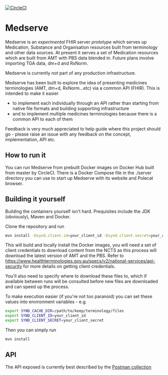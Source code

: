 [![CircleCI](https://circleci.com/gh/AuDigitalHealth/medserve.svg?style=shield)](https://circleci.com/gh/AuDigitalHealth/medserve)

# Medserve #

Medserve is an *experimental* FHIR server *prototype* which serves up Medication, Substance and Organisation resources built from terminology and other data sources. At present it serves a set of Medication resources which are built from AMT with PBS data blended in. Future plans involve importing TGA data, dm+d and RxNorm.

Medserve is currently *not* part of any production infrastructure.

Medserve has been built to explore the idea of presenting medicines terminologies (AMT, dm+d, RxNorm...etc) via a common API (FHIR). This is intended to make it easier
 - to implement each individually through an API rather than starting from native file formats and building supporting infrastructure
 - and to implement multiple medicines terminologies because there is a common API to each of them

Feedback is very much appreciated to help guide where this project should go - please raise an issue with any feedback on the concept, implementation, API etc.

## How to run it ##

You can run Medserve from prebuilt Docker images on Docker Hub built from master by CircleCI. There is a Docker Compose file in the ./server directory you can use to start up Medserve with its website and Polecat browser.

## Building it yourself ##

Building the containers yourself isn't hard. Prequisites include the JDK (obviously), Maven and Docker.

Clone the repository and run
```bash
mvn install -Dsynd.client.id=your_client_id -Dsynd.client.secret=your_client_secret -Dsynd.cache.dir=/path/to/keep/terminology/files
```

This will build and locally install the Docker images, you will need a set of client credentials to download content from the NCTS as this process will download the latest version of AMT and the PBS. Refer to https://www.healthterminologies.gov.au/specs/v2/national-services/api-security for more details on getting client credentials.

You'll also need to specify where to download these files to, which if available between runs will be consulted before new files are downloaded and can speed up the process.

To make execution easier (if you're not too paranoid) you can set these values into environment variables - e.g.
```bash
export SYND_CACHE_DIR=/path/to/keep/terminology/files
export SYND_CLIENT_ID=your_client_id
export SYND_CLIENT_SECRET=your_client_secret
```

Then you can simply run
```bash
mvn install
```

## API ##

The API exposed is currently best described by the [Postman collection](https://documenter.getpostman.com/view/2091243/medserve/77k3MAR)
